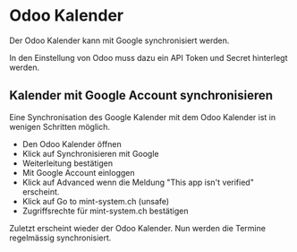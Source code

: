 # Odoo Kalender
Der Odoo Kalender kann mit Google synchronisiert werden.

In den Einstellung von Odoo muss dazu ein API Token und Secret hinterlegt werden.

## Kalender mit Google Account synchronisieren
Eine Synchronisation des Google Kalender mit dem Odoo Kalender ist in wenigen Schritten möglich.

* Den Odoo Kalender öffnen
* Klick auf Synchronisieren mit Google
* Weiterleitung bestätigen
* Mit Google Account einloggen
* Klick auf Advanced wenn die Meldung "This app isn't verified" erscheint.
* Klick auf Go to mint-system.ch (unsafe)
* Zugriffsrechte für mint-system.ch bestätigen

Zuletzt erscheint wieder der Odoo Kalender. Nun werden die Termine regelmässig synchronisiert.